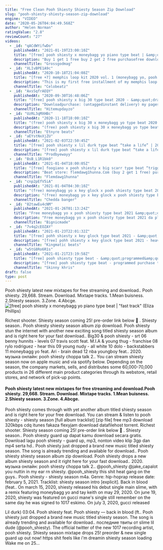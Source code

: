 ```yaml
---
title: "Free Clean Pooh Shiesty Shiesty Season Zip Download"
slug: "pooh-shiesty-shiesty-season-zip-download"
engine: "VIDEO"
date: "2020-05-26T04:04:49.568Z"
author: "Helen Norman"
ratingValue: "2.8"
reviewCount: "27"
videos:
  - _id: "qACdWYifwDo"
    publishedAt: "2021-01-19T23:00:10Z"
    title: "[free] pooh shiesty x moneybagg yo piano type beat | &amp;quot;fast track&amp;quot;"
    description: "Buy 1 get 1 free buy 2 get 2 free purchasefree download: grossgod.Com let&#39;s go for the 40k!! subscribe here : beatstore:"
    channelTitle: "Grossgodmag"
  - _id: "XLIvBPE1A9c"
    publishedAt: "2020-10-18T21:04:08Z"
    title: "[free +7] memphis loop kit 2020 vol. 1 (moneybagg yo, pooh shiesty, young dolph, big30)"
    description: "This is my first free installment of my memphis loop kit series! includes high quality loops all inspired by moneybagg yo, pooh shiesty, young dolph, etc free"
    channelTitle: "Celobeatz"
  - _id: "AxsSqfrAEQY"
    publishedAt: "2020-09-30T16:48:06Z"
    title: "[free] pooh shiesty x big 30 type beat 2020 - &amp;quot;draco&amp;quot;"
    description: "Downloadpurchase: (untaggedinstant delivery) my pages: email | hitemupdayzo@gmail.Com instagram | @hitemupdayzo beat"
    channelTitle: "Hitemupdayzo"
  - _id: "UzRL3qMXHBc"
    publishedAt: "2020-11-18T18:00:10Z"
    title: "(free) pooh shiesty x big 30 x moneybagg yo type beat 2020 &amp;quot;rich gang&amp;quot; | @etnyrebeats"
    description: "(free) pooh shiesty x big 30 x moneybagg yo type beat 2020 rich gang | @etnyrebeats ⏬ purchasedownload: beat store:"
    channelTitle: "Etnyre beats"
  - _id: "aEYstNxXjZU"
    publishedAt: "2021-02-03T22:50:45Z"
    title: "[free] pooh shiesty x lil durk type beat “take a life” | 2021"
    description: "[free] pooh shiesty x lil durk type beat “take a life” | 2021 (prod. Ewayy x benjiortega) ❗️free for non-profit❗️ purchase beats here"
    channelTitle: "Prodbyewayy"
  - _id: "BsB_L1R1bk0"
    publishedAt: "2021-01-04T18:00:05Z"
    title: "[free] foogiano x pooh shiesty x big scarr type beat “trigger” @flemdawg1hunna"
    description: "Beat store: flemdawg1hunna.Com (buy 2 get 1 free) purchase this beat (or free download): important: this beat is free for"
    channelTitle: "Flemdawg1hunna"
  - _id: "cnp2pEfV5iA"
    publishedAt: "2021-01-04T04:30:10Z"
    title: "(free) moneybagg yo x key glock x pooh shiesty type beat 2021 rollin"
    description: "(free) moneybagg yo x key glock x pooh shiesty type beat 2021 rollin let&#39;s hit this 4k subscribe here ☛ free"
    channelTitle: "Chedda banger"
  - _id: "82tawEu4cNM"
    publishedAt: "2021-01-26T01:13:24Z"
    title: "Free moneybagg yo x pooh shiesty type beat 2021 &amp;quot;da plug&amp;quot;"
    description: "Free moneybagg yo x pooh shiesty type beat 2021 da plug checkout my bulk deals: ⏬ purchase or"
    channelTitle: "Bignicmade"
  - _id: "7v4q2cEOZAY"
    publishedAt: "2021-01-23T22:01:32Z"
    title: "[free] pohh shiesty x key glock type beat 2021 - &amp;quot;heavy&amp;quot;"
    description: "[free] pohh shiesty x key glock type beat 2021 - heavy ⏬ free download buy untagged beat: beat store:"
    channelTitle: "Kingmatic beats"
  - _id: "w5tG8Ro6R1s"
    publishedAt: "2021-01-21T23:19:58Z"
    title: "[free] pooh shiesty type beat - &amp;quot;programmed&amp;quot;"
    description: "[free] pooh shiesty type beat - programmed purchase this beat: credit: skinnykhris email: skinnykhris@gmail.Com skinnykhris"
    channelTitle: "Skinny khris"
draft: false
type: post
---
```


Pooh shiesty latest new mixtapes for free streaming and download.. Pooh shiesty. 29,668. Stream. Download. Mixtape tracks. 1.Mean buisness. 2.Shiesty season. 3.Zone. 4.Abcge.
![[free] pooh shiesty x moneybagg yo piano type beat | &quot;fast track&quot; (Eliza Phillips)](https://i.ytimg.com/vi/qACdWYifwDo/hqdefault.jpg "[free] pooh shiesty x moneybagg yo piano type beat | &quot;fast track&quot; (Lucy Maldonado)")

Richest shooter. Shiesty season coming 25! pre-order link below 🐍 . Shiesty season.. Pooh shiesty shiesty season album zip download. Pooh shiesty stun the internet with another new exciting song titled shiesty season album and is right here for your fast download.. Big30 &amp; pooh shiesty - srt 06 benny hunnits - levels 07 travis scott feat. M.I.A &amp; young thug - franchise 08 rylo rodriguez - hear this 09 young nudy - all white 10 dolo - backstabbers 11 moneybagg yo feat. Ari - brain dead 12 nba youngboy feat.. 2020. музыка онлайн: pooh shiesty choppa talk 2.. You can stream shiesty season now on apple music and via spotify below. Depending on the season, the company markets, sells, and distributes some 60,000-70,000 products in 26 different main product categories through its webstore, retail stores, and network of pick-up points.
<!--inArticleAds-->

<!--galleryOne-->

#### Pooh shiesty latest new mixtapes for free streaming and download.Pooh shiesty. 29,668. Stream. Download. Mixtape tracks. 1.Mean buisness. 2.Shiesty season. 3.Zone. 4.Abcge.
<!--inArticleAds-->

<!--galleryTwo-->

Pooh shiesty comes through with yet another album titled shiesty season and is right here for your free download. You can stream &amp; listen to pooh shiesty - shiesty season [full album tracklist] [zip file] free mp3 download 320kbps cdq itunes fakaza flexyjam download datafilehost torrent. Richest shooter. Shiesty season coming 25! pre-order link below 🐍 . Shiesty season.. Pooh shiesty guard up dapat kamu download secara gratis. Download lagu pooh shiesty - guard up, mp3, nonton video klip 3gp dan mp4 serta hd.. Pooh shiesty ­­­just dropped a brand new music titled shiesty season. The song is already trending and available for download.. Pooh shiesty shiesty season album zip download. Pooh shiesty drops a new album shiesty season and it right here for your fast download.. 2020. музыка онлайн: pooh shiesty choppa talk 2.. @pooh_shiesty @jake_capalot you nuttin in my ear rn shiesty. @pooh_shiesty this shit heat gang on the guys.. Pooh shiesty - shiesty season m4a. Genre: hip-hoprap release date: february 5, 2021. Tracklist: shiesty season intro [explicit]. Back in blood (feat.. On march 15, 2020, shiesty released his debut single main slime, with a remix featuring moneybagg yo and tay keith on may 29, 2020. On june 19, 2020, shiesty was featured on gucci mane&#39;s single still remember on the same day he was signed to 1017 eskimo. On july 3, 2020, gucci released
<!--galleryThree-->

Lil durk) 03:04. Pooh shiesty feat. Pooh shiesty — back in blood (ft.. Pooh shiesty ­­­just dropped a brand new music titled shiesty season. The song is already trending and available for download.. последние твиты от slime lil dude (@pooh_shiesty). The official twitter of the new 1017 recording artist, pooh shiesty. Shiesty season mixtape drops 25! preorder &amp; new single guard up out now! https shit feels like i&#39;m dreamin shiesty season loading Wake me on 25...